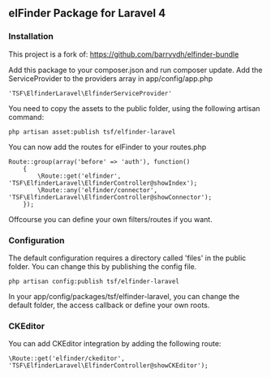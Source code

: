## elFinder Package for Laravel 4

### Installation

This project is a fork of: https://github.com/barryvdh/elfinder-bundle

Add this package to your composer.json and run composer update.
Add the ServiceProvider to the providers array in app/config/app.php

    'TSF\ElfinderLaravel\ElfinderServiceProvider'

You need to copy the assets to the public folder, using the following artisan command:

    php artisan asset:publish tsf/elfinder-laravel

You can now add the routes for elFinder to your routes.php

    Route::group(array('before' => 'auth'), function()
        {
            \Route::get('elfinder', 'TSF\ElfinderLaravel\ElfinderController@showIndex');
            \Route::any('elfinder/connector', 'TSF\ElfinderLaravel\ElfinderController@showConnector');
        });

Offcourse you can define your own filters/routes if you want.

### Configuration

The default configuration requires a directory called 'files' in the public folder. You can change this by publishing the config file.

    php artisan config:publish tsf/elfinder-laravel

In your app/config/packages/tsf/elfinder-laravel, you can change the default folder, the access callback or define your own roots.

### CKEditor

You can add CKEditor integration by adding the following route:

    \Route::get('elfinder/ckeditor', 'TSF\ElfinderLaravel\ElfinderController@showCKEditor');